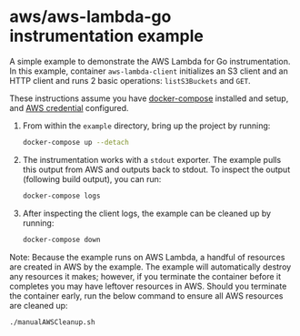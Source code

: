 # aws/aws-lambda-go instrumentation example

A simple example to demonstrate the AWS Lambda for Go instrumentation. In this example, container `aws-lambda-client` initializes an S3 client and an HTTP client and runs 2 basic operations: `listS3Buckets` and `GET`.


These instructions assume you have
[docker-compose](https://docs.docker.com/compose/) installed and setup, and [AWS credential](https://docs.aws.amazon.com/cli/latest/userguide/cli-configure-files.html) configured.

1. From within the `example` directory, bring up the project by running:

    ```sh
    docker-compose up --detach
    ```

2. The instrumentation works with a `stdout` exporter. The example pulls this output from AWS and outputs back to stdout. 
   To inspect the output (following build output), you can run:

    ```sh
    docker-compose logs
    ```
3. After inspecting the client logs, the example can be cleaned up by running:

    ```sh
    docker-compose down
    ```

Note: Because the example runs on AWS Lambda, a handful of resources are created in AWS by the 
      example. The example will automatically destroy any resources it makes; however, if you
      terminate the container before it completes you may have leftover resources in AWS. Should
      you terminate the container early, run the below command to ensure all AWS resources are cleaned up: 

```sh
./manualAWSCleanup.sh
```